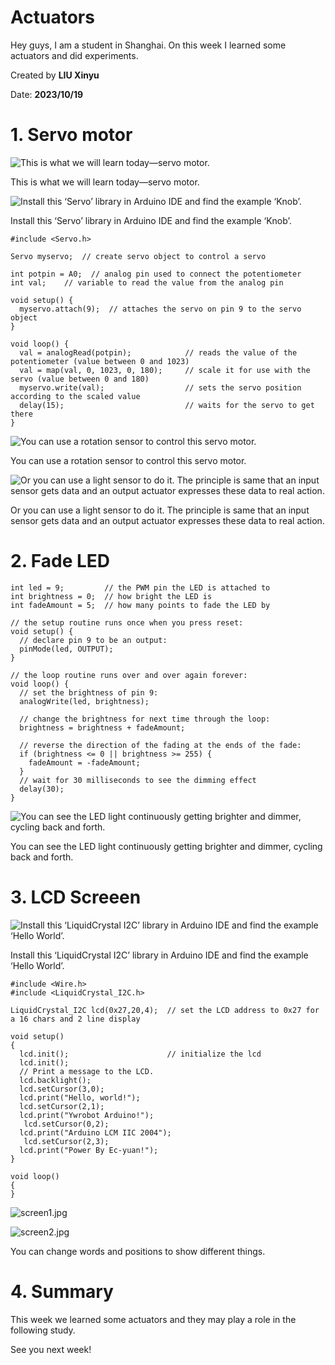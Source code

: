 # Actuators


Hey guys, I am a student in Shanghai. On this week I learned some actuators and did experiments.

Created by **LIU Xinyu**

Date: **2023/10/19**


# 1. Servo motor

![This is what we will learn today—servo motor.](./images/servo_motor.jpg)

This is what we will learn today—servo motor.

![Install this ‘Servo’ library in Arduino IDE and find the example ‘Knob’.](./images/servo_library.jpg)

Install this ‘Servo’ library in Arduino IDE and find the example ‘Knob’.

```arduino
#include <Servo.h>

Servo myservo;  // create servo object to control a servo

int potpin = A0;  // analog pin used to connect the potentiometer
int val;    // variable to read the value from the analog pin

void setup() {
  myservo.attach(9);  // attaches the servo on pin 9 to the servo object
}

void loop() {
  val = analogRead(potpin);            // reads the value of the potentiometer (value between 0 and 1023)
  val = map(val, 0, 1023, 0, 180);     // scale it for use with the servo (value between 0 and 180)
  myservo.write(val);                  // sets the servo position according to the scaled value
  delay(15);                           // waits for the servo to get there
}
```

![You can use a rotation sensor to control this servo motor.](./images/servo_motor1.gif)

You can use a rotation sensor to control this servo motor.

![Or you can use a light sensor to do it. The principle is same that an input sensor gets data and an output actuator expresses these data to real action.](./images/servo_motor2.gif)

Or you can use a light sensor to do it. The principle is same that an input sensor gets data and an output actuator expresses these data to real action.

# 2. Fade LED

```arduino
int led = 9;         // the PWM pin the LED is attached to
int brightness = 0;  // how bright the LED is
int fadeAmount = 5;  // how many points to fade the LED by

// the setup routine runs once when you press reset:
void setup() {
  // declare pin 9 to be an output:
  pinMode(led, OUTPUT);
}

// the loop routine runs over and over again forever:
void loop() {
  // set the brightness of pin 9:
  analogWrite(led, brightness);

  // change the brightness for next time through the loop:
  brightness = brightness + fadeAmount;

  // reverse the direction of the fading at the ends of the fade:
  if (brightness <= 0 || brightness >= 255) {
    fadeAmount = -fadeAmount;
  }
  // wait for 30 milliseconds to see the dimming effect
  delay(30);
}
```

![You can see the LED light continuously getting brighter and dimmer, cycling back and forth.](./images//LED.gif)

You can see the LED light continuously getting brighter and dimmer, cycling back and forth.

# 3. LCD Screeen

![Install this ‘LiquidCrystal I2C’ library in Arduino IDE and find the example ‘Hello World’.](./images/liquidcrystal.jpg)

Install this ‘LiquidCrystal I2C’ library in Arduino IDE and find the example ‘Hello World’.

```arduino
#include <Wire.h> 
#include <LiquidCrystal_I2C.h>

LiquidCrystal_I2C lcd(0x27,20,4);  // set the LCD address to 0x27 for a 16 chars and 2 line display

void setup()
{
  lcd.init();                      // initialize the lcd 
  lcd.init();
  // Print a message to the LCD.
  lcd.backlight();
  lcd.setCursor(3,0);
  lcd.print("Hello, world!");
  lcd.setCursor(2,1);
  lcd.print("Ywrobot Arduino!");
   lcd.setCursor(0,2);
  lcd.print("Arduino LCM IIC 2004");
   lcd.setCursor(2,3);
  lcd.print("Power By Ec-yuan!");
}

void loop()
{
}
```

![screen1.jpg](./images/screen1.jpg)

![screen2.jpg](./images/screen2.jpg)

You can change words and positions to show different things.

# 4. Summary

This week we learned some actuators and they may play a role in the following study.

See you next week!
